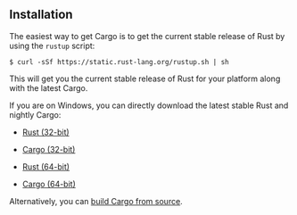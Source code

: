 ## Installation

The easiest way to get Cargo is to get the current stable release of Rust by
using the `rustup` script:

```shell
$ curl -sSf https://static.rust-lang.org/rustup.sh | sh
```

This will get you the current stable release of Rust for your platform along
with the latest Cargo.

If you are on Windows, you can directly download the latest stable Rust and nightly Cargo:

- [Rust (32-bit)](https://static.rust-lang.org/dist/rust-1.17.0-i686-pc-windows-gnu.msi)
- [Cargo (32-bit)](https://static.rust-lang.org/cargo-dist/cargo-nightly-i686-pc-windows-gnu.tar.gz)

- [Rust (64-bit)](https://static.rust-lang.org/dist/rust-1.17.0-x86_64-pc-windows-gnu.msi)
- [Cargo (64-bit)](https://static.rust-lang.org/cargo-dist/cargo-nightly-x86_64-pc-windows-gnu.tar.gz)

Alternatively, you can [build Cargo from source](https://github.com/rust-lang/cargo#compiling-from-source).
